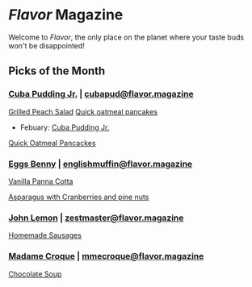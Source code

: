 # _Flavor_ Magazine

Welcome to _Flavor_, the only place on the planet where your taste buds won't be disappointed!



## Picks of the Month

### [Cuba Pudding Jr.](writer/cuba-pudding-jr.md) | cubapud@flavor.magazine


[Grilled Peach Salad](recipe/jan/grilled-peach-salad.md)
[Quick oatmeal pancakes](recipe/feb/quick-oatmeal-pancakes.md)

- Febuary: [Cuba Pudding Jr.](../recipe/feb/Quick-Oatmeal-Pancakes.md)

[Quick Oatmeal Pancackes](recipe/feb/Quick-oatmeal-pancakes.md)

### [Eggs Benny](writer/eggs-benny.md) | englishmuffin@flavor.magazine

[Vanilla Panna Cotta](recipe/jan/vanilla-panna-cotta.md)

[Asparagus with Cranberries and pine nuts](recipe/feb/asparagus-with-cranberries-and-pine-nuts)

### [John Lemon](writer/john-lemon.md) | zestmaster@flavor.magazine

[Homemade Sausages](recipe/jan/homemade-sausages.md)

### [Madame Croque](writer/madame-croque.md) | mmecroque@flavor.magazine

[Chocolate Soup](recipe/jan/chocolate-soup.md)
